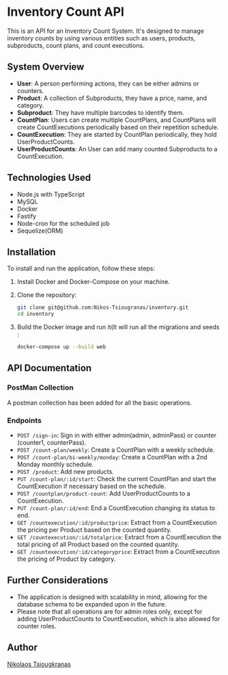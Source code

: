 # Inventory Count API

This is an API for an Inventory Count System. It's designed to manage inventory counts by using various entities such as users, products, subproducts, count plans, and count executions. 

## System Overview

- **User**: A person performing actions, they can be either admins or counters.
- **Product**: A collection of Subproducts, they have a price, name, and category.
- **Subproduct**: They have multiple barcodes to identify them.
- **CountPlan**: Users can create multiple CountPlans, and CountPlans will create CountExecutions periodically based on their repetition schedule.
- **CountExecution**: They are started by CountPlan periodically, they hold UserProductCounts.
- **UserProductCounts**: An User can add many counted Subproducts to a CountExecution.

## Technologies Used

- Node.js with TypeScript
- MySQL
- Docker
- Fastify
- Node-cron for the scheduled job
- Sequelize(ORM)

## Installation

To install and run the application, follow these steps:

1. Install Docker and Docker-Compose on your machine.
2. Clone the repository:

    ```bash
    git clone git@github.com:Nikos-Tsiougranas/inventory.git
    cd inventory
    ```

3. Build the Docker image and run it(It will run all the migrations and seeds :

    ```bash
    docker-compose up --build web
    ```

## API Documentation

### PostMan Collection
A postman collection has been added for all the basic operations.

### Endpoints

- `POST /sign-in`: Sign in with either admin(admin, adminPass) or counter (counter1, counterPass).
- `POST /count-plan/weekly`: Create a CountPlan with a weekly schedule.
- `POST /count-plan/bi-weekly/monday`: Create a CountPlan with a 2nd Monday monthly schedule.
- `POST /product`: Add new products.
- `PUT /count-plan/:id/start`: Check the current CountPlan and start the CountExecution if necessary based on the schedule.
- `POST /countplan/product-count`: Add UserProductCounts to a CountExecution.
- `PUT /count-plan/:id/end`: End a CountExecution changing its status to end.
- `GET /countexecution/:id/productprice`: Extract from a CountExecution the pricing per Product based on the counted quantity.
- `GET /countexecution/:id/totalprice`: Extract from a CountExecution the total pricing of all Product based on the counted quantity.
- `GET /countexecution/:id/categoryprice`: Extract from a CountExecution the pricing of Product by category.

## Further Considerations

- The application is designed with scalability in mind, allowing for the database schema to be expanded upon in the future.
- Please note that all operations are for admin roles only, except for adding UserProductCounts to CountExecution, which is also allowed for counter roles.

## Author

[Nikolaos Tsiougkranas](https://github.com/Nikos-Tsiougranas)
